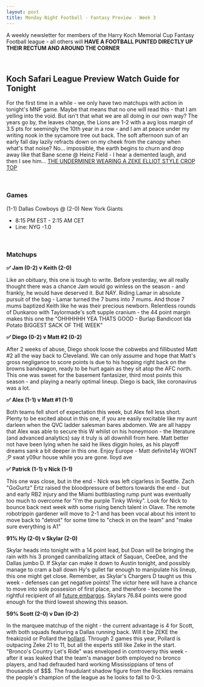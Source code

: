 ```yaml
---
layout: post
title: Monday Night Football - Fantasy Preview - Week 3
---
```


A weekly newsletter for members of the Harry Koch Memorial Cup Fantasy Football league - all others will **HAVE A FOOTBALL PUNTED DIRECTLY UP THEIR RECTUM AND AROUND THE CORNER**

<br/>

## Koch Safari League Preview Watch Guide for Tonight

For the first time in a while - we only have two matchups with action in tonight's MNF game. Maybe that means that no one will read this - that I am yelling into the void. But isn't that what we are all doing in our own way? The years go by, the leaves change, the Lions are 1-2 with a avg loss margin of 3.5 pts for seemingly the 10th year in a row - and I am at peace under my writing nook in the sycamore tree out back. The soft afternoon sun of an early fall day lazily refracts down on my cheek from the canopy when what's that noise? No... impossible, the earth begins to churn and drop away like that Bane scene @ Heinz Field - I hear a demented laugh, and then I see him... [THE UNDERMINER WEARING A ZEKE ELLIOT STYLE CROP TOP](https://i.imgur.com/oB7y4k7.png)

<br/>

### Games
(1-1) Dallas Cowboys @ (2-0) New York Giants
* 8:15 PM EST - 2:15 AM CET
* Line: NYG -1.0

<br/>

### Matchups
**✅  Jam (0-2) v Keith (2-0)**

Like an obituary, this one is tough to write. Before yesterday, we all really thought there was a chance Jam would go winless on the season - and frankly, he would have deserved it. But NAY. Riding Lamar in absolute pursuit of the bag - Lamar turned the 7 bums into 7 mums. And those 7 mums baptized Keith like he was their precious newborn. Relentless rounds of Dunkaroo with Taylormade's soft supple cranium - the 44 point margin makes this one the "OHHHHHH YEA THATS GOOD - Burlap Bandicoot Ida Potato BIGGEST SACK OF THE WEEK"

**✅  Diego (0-2) v Matt #2 (0-2)**

After 2 weeks of abuse, Diego shook loose the cobwebs and fillibusted Matt #2 all the way back to Cleveland. We can only assume and hope that Matt's gross negligance to score points is due to his hopping right back on the browns bandwagon, ready to be hurt again as they sit atop the AFC north. This one was sweet for the basement fantasizer, third most points this season - and playing a nearly optimal lineup. Diego is back, like coronavirus was a lot. 

**✅  Alex (1-1) v Matt #1 (1-1)**

Both teams fell short of expectation this week, but Alex fell less short. Plenty to be excited about in this one, if you are easily excitable like my aunt darleen when the QVC ladder salesman bares abdomen. We are all happy that Alex was able to secure this W whilst on his honeymoon - the literature (and advanced analytics) say it truly is all downhill from here. Matt better not have been lying when he said he likes diggin holes, as his playoff dreams sank a bit deeper in this one. Enjoy Europe - Matt definite14y WONT ;P swat y09ur house while you are gone. lloyd ave 

**✅  Patrick (1-1) v Nick (1-1)**

This one was close, but in the end - Nick was left cigarless in Seattle. Zach "GoGurtz" Ertz raised the bloodpressure of bettors towards the end - but and early RB2 injury and the Miami buttblasting rump punt was eventually too much to overcome for "I'm the purple Tinky Winky". Look for Nick to bounce back next week with some rising bench talent in Olave. The remote robotrippin gardener will move to 2-1 and has been vocal about his intent to move back to "detroit" for some time to "check in on the team" and "make sure everything is A1"

**91% Hy (2-0) v Skylar (2-0)**

Skylar heads into tonight with a 14 point lead, but Doan will be bringing the rain with his 3 pronged cannibalizing attack of Saquan, CeeDee, and the Dallas jumbo D. If Skylar can make it down to Austin tonight, and possibly manage to cram a ball down Hy's gullet far enough to manipulate his lineup, this one might get close. Remember, as Skylar's Chargers D taught us this week - defenses can get negative points! The victor here will have a chance to move into sole possesion of first place, and therefore - become the rightful recipient of all [future embargos](https://external-preview.redd.it/lt4qpwJB_Ihv-G3ESzX3La4UgtnjH2SuHTkxmEEv7xo.png?format=pjpg&auto=webp&s=56803cf6934d81c94d77e90810a7a88ea31c4d74). Skylars 76.84 points were good enough for the third lowest showing this season. 

**59% Scott (2-0) v Dan (0-2)**

In the marquee matchup of the night - the current advantage is 4 for Scott, with both squads featuring a Dallas running back. Will it be ZEKE the freakizoid or Pollard the [bollard](https://www.reliance-foundry.com/bollard/bollard-definition). Through 2 games this year, Pollard is outpacing Zeke 21 to 11, but all the experts still like Zeke in the start. "Bronco's Country Let's Ride" was enveloped in controversy this week - after it was leaked that the team's manager both employed no bronco players, and had defrauded hard working Mississippians of tens of thousands of $$$. The fraudulant shadow figure from the Rockies remains the people's champion of the league as he looks to fall to 0-3. 

<br/>
